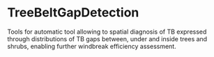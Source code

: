 # TreeBeltGapDetection

Tools for automatic tool allowing to spatial diagnosis of TB expressed through distributions of TB gaps between, under and inside trees and shrubs, enabling further windbreak efficiency assessment.


